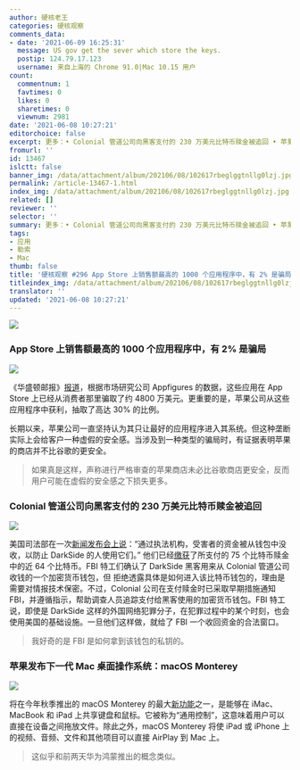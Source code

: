 ```yaml
---
author: 硬核老王
categories: 硬核观察
comments_data:
- date: '2021-06-09 16:25:31'
  message: US gov get the sever which store the keys.
  postip: 124.79.17.123
  username: 来自上海的 Chrome 91.0|Mac 10.15 用户
count:
  commentnum: 1
  favtimes: 0
  likes: 0
  sharetimes: 0
  viewnum: 2981
date: '2021-06-08 10:27:21'
editorchoice: false
excerpt: 更多：• Colonial 管道公司向黑客支付的 230 万美元比特币赎金被追回 • 苹果发布下一代 Mac 桌面操作系统：macOS Monterey
fromurl: ''
id: 13467
islctt: false
banner_img: /data/attachment/album/202106/08/102617rbeglggtnllg0lzj.jpg
permalink: /article-13467-1.html
index_img: /data/attachment/album/202106/08/102617rbeglggtnllg0lzj.jpg
related: []
reviewer: ''
selector: ''
summary: 更多：• Colonial 管道公司向黑客支付的 230 万美元比特币赎金被追回 • 苹果发布下一代 Mac 桌面操作系统：macOS Monterey
tags:
- 应用
- 勒索
- Mac
thumb: false
title: '硬核观察 #296 App Store 上销售额最高的 1000 个应用程序中，有 2% 是骗局'
titleindex_img: /data/attachment/album/202106/08/102617rbeglggtnllg0lzj.jpg
translator: ''
updated: '2021-06-08 10:27:21'
---
```


![](/data/attachment/album/202106/08/102617rbeglggtnllg0lzj.jpg)


### App Store 上销售额最高的 1000 个应用程序中，有 2% 是骗局


![](/data/attachment/album/202106/08/102626gb7xqbf7ggxp73gb.jpg)


《华盛顿邮报》[报道](https://www.adn.com/nation-world/2021/06/06/apples-tightly-controlled-app-store-is-teeming-with-scams/)，根据市场研究公司 Appfigures 的数据，这些应用在 App Store 上已经从消费者那里骗取了约 4800 万美元。更重要的是，苹果公司从这些应用程序中获利，抽取了高达 30% 的比例。


长期以来，苹果公司一直坚持认为其只让最好的应用程序进入其系统。但这种垄断实际上会给客户一种虚假的安全感。当涉及到一种类型的骗局时，有证据表明苹果的商店并不比谷歌的更安全。



> 
> 如果真是这样，声称进行严格审查的苹果商店未必比谷歌商店更安全，反而用户可能在虚假的安全感之下损失更多。
> 
> 
> 


### Colonial 管道公司向黑客支付的 230 万美元比特币赎金被追回


![](/data/attachment/album/202106/08/102644ilh0cn8uxs0xx0h3.jpg)


美国司法部在一次[新闻发布会上说](https://edition.cnn.com/2021/06/07/politics/colonial-pipeline-ransomware-recovered/)：“通过执法机构，受害者的资金被从钱包中没收，以防止 DarkSide 的人使用它们。” 他们已经[缴获](https://www.wsj.com/articles/u-s-retrieves-millions-paid-to-colonial-pipeline-hackers-11623094399)了所支付的 75 个比特币赎金中的近 64 个比特币。FBI 特工们确认了 DarkSide 黑客用来从 Colonial 管道公司收钱的一个加密货币钱包，但 拒绝透露具体是如何进入该比特币钱包的，理由是需要对情报技术保密。不过，Colonial 公司在支付赎金时已采取早期措施通知 FBI，并遵循指示，帮助调查人员追踪支付给黑客使用的加密货币钱包。FBI 特工说，即使是 DarkSide 这样的外国网络犯罪分子，在犯罪过程中的某个时刻，也会使用美国的基础设施。一旦他们这样做，就给了 FBI 一个收回资金的合法窗口。



> 
> 我好奇的是 FBI 是如何拿到该钱包的私钥的。
> 
> 
> 


### 苹果发布下一代 Mac 桌面操作系统：macOS Monterey


![](/data/attachment/album/202106/08/102659ceve5s70bkv79y0e.jpg)


将在今年秋季推出的 macOS Monterey 的最大[新功能](https://arstechnica.com/gadgets/2021/06/apple-macos-monterey-announced-details-new-features/)之一，是能够在 iMac、MacBook 和 iPad 上共享键盘和鼠标。它被称为“通用控制”，这意味着用户可以直接在设备之间拖放文件。除此之外，macOS Monterey 将使 iPad 或 iPhone 上的视频、音频、文件和其他项目可以直接 AirPlay 到 Mac 上。



> 
> 这似乎和前两天华为鸿蒙推出的概念类似。
> 
> 
>
